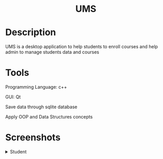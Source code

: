 <h1 align="center">UMS</h1>


<h1>Description</h1>
<p align="left">UMS is a desktop application to help students to enroll courses and help admin to manage students data and courses</p>


<h1>Tools</h1>
<p>Programming Language: c++</p>
<p>GUI: Qt</p>
<p>Save data through sqlite database</p>
<p>Apply OOP and Data Structures concepts</p>


<h1>Screenshots</h1>
<details>
  <summary>Student</summary>
  <ul>
    <ul>
      <h2 align="center">Login</h2>
      <img src="https://raw.githubusercontent.com/AhmedEsmail8/UMS/main/screen%20shots/Login.png"/>
    </ul>
    <ul>
      <h2 align="center">Student Home</h2>
      <img src="https://github.com/AhmedEsmail8/UMS/blob/main/screen%20shots/Student_Home.png?raw=true"/>
    </ul>
    <ul>
      <h2 align="center">Student Home</h2>
      <img src="https://github.com/AhmedEsmail8/UMS/blob/main/screen%20shots/Student_Home.png?raw=true"/>
    </ul>
    <ull>
      <h2 align="center">Current Courses</h2>
      <img src="https://github.com/AhmedEsmail8/UMS/blob/main/screen%20shots/Current_Courses.png?raw=true">
    </ul>
    <ul>
      <h2 align="center">Finished Courses</h2>
      <img src="https://github.com/AhmedEsmail8/UMS/blob/main/screen%20shots/Finished_Courses.png?raw=true"/>
   </ul>
    <h2 align="center">Register Course</h2>
    
  </ul>
</details>



